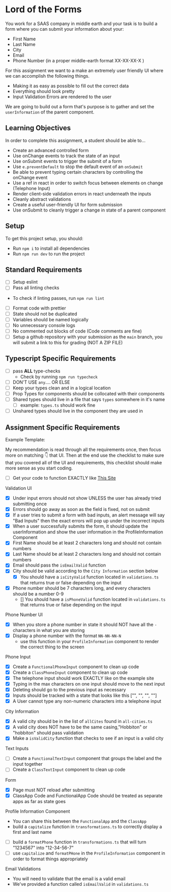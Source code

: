 # Lord of the Forms

You work for a SAAS company in middle earth and your task is to build a form where you can submit your information about your:

- First Name
- Last Name
- City
- Email
- Phone Number (in a proper middle-earth format XX-XX-XX-X )

For this assignment we want to a make an extremely user friendly UI where we can accomplish the following things.

- Making it as easy as possible to fill out the correct data
- Everything should look pretty
- Input Validation Errors are rendered to the user

We are going to build out a form that's purpose is to gather and set the `userInformation` of the parent component.

## Learning Objectives

In order to complete this assignment, a student should be able to...

- Create an advanced controlled form
- Use onChange events to track the state of an input
- Use onSubmit events to trigger the submit of a form
- Use `e.preventDefault` to stop the default event of an `onSubmit`
- Be able to prevent typing certain characters by controlling the onChange event
- Use a ref in react in order to switch focus between elements on change (Telephone Input)
- Render client-side validation errors in react underneath the inputs
- Cleanly abstract validations
- Create a useful user-friendly UI for form submission
- Use onSubmit to cleanly trigger a change in state of a parent component

## Setup

To get this project setup, you should:

- Run `npm i` to install all dependencies
- Run `npm run dev` to run the project

## Standard Requirements

- [ ] Setup eslint
- [ ] Pass all linting checks

- To check if linting passes, run `npm run lint`

- [ ] Format code with prettier
- [ ] State should not be duplicated
- [ ] Variables should be named logically
- [ ] No unnecessary console logs
- [ ] No commented out blocks of code (Code comments are fine)
- [ ] Setup a github repository with your submission as the `main` branch, you will submit a link to this for grading (NOT A ZIP FILE)

## Typescript Specific Requirements

- [ ] pass **ALL** type-checks
  - Check by running `npm run typecheck`
- [ ] DON'T USE `any`.... OR ELSE
- [ ] Keep your types clean and in a logical location
- [ ] Prop Types for components should be collocated with their components
- [ ] Shared types should live in a file that says `types` somewhere in it's name
  - [ ] example: `types.ts` should work fine
- [ ] Unshared types should live in the component they are used in

## Assignment Specific Requirements

Example Template:

My recommendation is read through all the requirements once, then focus more on matching 👇 that UI. Then at the end use the checklist to make sure that you covered all of the UI and requirements, this checklist should make more sense as you start coding.

- [ ] Get your code to function EXACTLY like [This Site](https://lord-of-the-forms.vercel.app/)

Validation UI

- [X] Under input errors should not show UNLESS the user has already tried submitting once
- [X] Errors should go away as soon as the field is fixed, not on submit
- [X] If a user tries to submit a form with bad inputs, an alert message will say "Bad Inputs" then the exact errors will pop up under the incorrect inputs
- [X] When a user successfully submits the form, it should update the userInformation and show the user information in the ProfileInformation Component
- [X] First Name should be at least 2 characters long and should not contain numbers
- [X] Last Name should be at least 2 characters long and should not contain numbers
- [X] Email should pass the `isEmailValid` function
- [X] City should be valid according to the `City Information` section below
  - [X] You should have a `isCityValid` function located in `validations.ts` that returns true or false depending on the input
- [X] Phone number should be 7 characters long, and every characters should be a number 0-9
  - [] You should have a `isPhoneValid` function located in `validations.ts` that returns true or false depending on the input

Phone Number UI

- [X] When you store a phone number in state it should NOT have all the `-` characters in what you are storing
- [X] Display a phone number with the format `NN-NN-NN-N`
  - use this function in your `ProfileInformation` component to render the correct thing to the screen

Phone Input

- [X] Create a `FunctionalPhoneInput` component to clean up code
- [X] Create a `ClassPhoneInput` component to clean up code
- [X] The telephone input should work EXACTLY like on the example site
- [X] Typing in the max characters on one input should move to the next input
- [X] Deleting should go to the previous input as necessary
- [X] Inputs should be tracked with a state that looks like this ["", "", "", ""]
- [X] A User cannot type any non-numeric characters into a telephone input

City Information

- [X] A valid city should be in the list of `allCites` found in `all-cities.ts`
- [X] A valid city does NOT have to be the same casing,"Hobbiton" or "hobbiton" should pass validation
- [X] Make a `isValidCity` function that checks to see if an input is a valid city

Text Inputs

- [ ] Create a `FunctionalTextInput` component that groups the label and the input together
- [ ] Create a `ClassTextInput` component to clean up code

Form

- [X] Page must NOT reload after submitting
- [X] ClassApp Code and FunctionalApp Code should be treated as separate apps as far as state goes

Profile Information Component

- You can share this between the `FunctionalApp` and the `ClassApp`
- build a `capitalize` function in `transformations.ts` to correctly display a first and last name

- [ ] build a `formatPhone` function in `transformations.ts` that will turn "1234567" into "12-34-56-7"
- [ ] use `capitalize` and `formatPHone` in the `ProfileInformation` component in order to format things appropriately

Email Validations

- You will need to validate that the email is a valid email
- We've provided a function called `isEmailValid` in `validations.ts`
